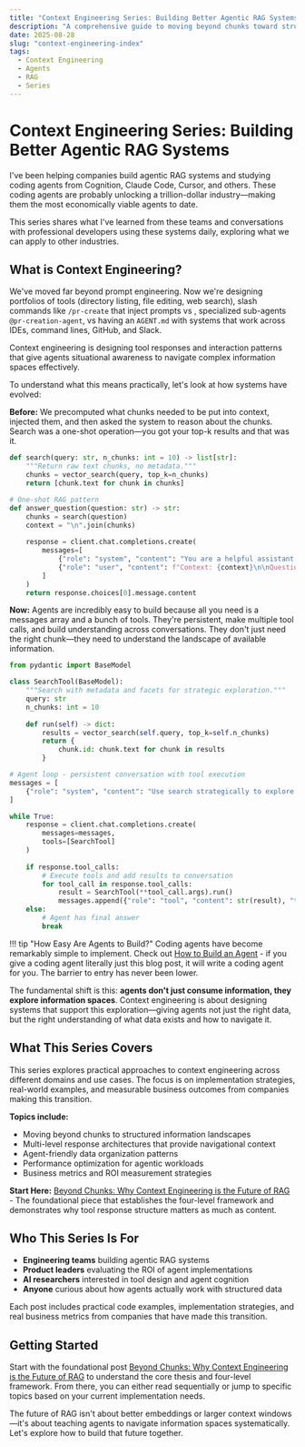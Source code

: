 ```yaml
---
title: "Context Engineering Series: Building Better Agentic RAG Systems"
description: "A comprehensive guide to moving beyond chunks toward structured tool responses that teach agents how to navigate data landscapes. Learn from real implementations across coding agents and enterprise systems."
date: 2025-08-28
slug: "context-engineering-index"
tags:
  - Context Engineering
  - Agents
  - RAG
  - Series
---
```


# Context Engineering Series: Building Better Agentic RAG Systems

I've been helping companies build agentic RAG systems and studying coding agents from Cognition, Claude Code, Cursor, and others. These coding agents are probably unlocking a trillion-dollar industry—making them the most economically viable agents to date.

This series shares what I've learned from these teams and conversations with professional developers using these systems daily, exploring what we can apply to other industries.

## What is Context Engineering?

We've moved far beyond prompt engineering. Now we're designing portfolios of tools (directory listing, file editing, web search), slash commands like `/pr-create` that inject prompts vs , specialized sub-agents `@pr-creation-agent`, vs having an `AGENT.md` with systems that work across IDEs, command lines, GitHub, and Slack.

Context engineering is designing tool responses and interaction patterns that give agents situational awareness to navigate complex information spaces effectively.

To understand what this means practically, let's look at how systems have evolved:

**Before:** We precomputed what chunks needed to be put into context, injected them, and then asked the system to reason about the chunks. Search was a one-shot operation—you got your top-k results and that was it.

```python
def search(query: str, n_chunks: int = 10) -> list[str]:
    """Return raw text chunks, no metadata."""
    chunks = vector_search(query, top_k=n_chunks)
    return [chunk.text for chunk in chunks]

# One-shot RAG pattern
def answer_question(question: str) -> str:
    chunks = search(question)
    context = "\n".join(chunks)
    
    response = client.chat.completions.create(
        messages=[
            {"role": "system", "content": "You are a helpful assistant that can answer questions about the context."},
            {"role": "user", "content": f"Context: {context}\n\nQuestion: {question}"}
        ]
    )
    return response.choices[0].message.content
```

**Now:** Agents are incredibly easy to build because all you need is a messages array and a bunch of tools. They're persistent, make multiple tool calls, and build understanding across conversations. They don't just need the right chunk—they need to understand the landscape of available information.

```python
from pydantic import BaseModel

class SearchTool(BaseModel):
    """Search with metadata and facets for strategic exploration."""
    query: str
    n_chunks: int = 10
    
    def run(self) -> dict:
        results = vector_search(self.query, top_k=self.n_chunks)
        return {
            chunk.id: chunk.text for chunk in results
        }

# Agent loop - persistent conversation with tool execution
messages = [
    {"role": "system", "content": "Use search strategically to explore information landscapes."}
]

while True:
    response = client.chat.completions.create(
        messages=messages,
        tools=[SearchTool]
    )
    
    if response.tool_calls:
        # Execute tools and add results to conversation
        for tool_call in response.tool_calls:
            result = SearchTool(**tool_call.args).run()
            messages.append({"role": "tool", "content": str(result), "tool_call_id": tool_call.id})
    else:
        # Agent has final answer
        break
```

!!! tip "How Easy Are Agents to Build?"
    Coding agents have become remarkably simple to implement. Check out [How to Build an Agent](https://ampcode.com/how-to-build-an-agent) - if you give a coding agent literally just this blog post, it will write a coding agent for you. The barrier to entry has never been lower.

The fundamental shift is this: **agents don't just consume information, they explore information spaces**. Context engineering is about designing systems that support this exploration—giving agents not just the right data, but the right understanding of what data exists and how to navigate it.

<!-- more -->

## What This Series Covers

This series explores practical approaches to context engineering across different domains and use cases. The focus is on implementation strategies, real-world examples, and measurable business outcomes from companies making this transition.

**Topics include:**

- Moving beyond chunks to structured information landscapes
- Multi-level response architectures that provide navigational context
- Agent-friendly data organization patterns
- Performance optimization for agentic workloads
- Business metrics and ROI measurement strategies

**Start Here:** [Beyond Chunks: Why Context Engineering is the Future of RAG](./facets-context-engineering/) - The foundational piece that establishes the four-level framework and demonstrates why tool response structure matters as much as content.

## Who This Series Is For

- **Engineering teams** building agentic RAG systems
- **Product leaders** evaluating the ROI of agent implementations  
- **AI researchers** interested in tool design and agent cognition
- **Anyone** curious about how agents actually work with structured data

Each post includes practical code examples, implementation strategies, and real business metrics from companies that have made this transition.

## Getting Started

Start with the foundational post [Beyond Chunks: Why Context Engineering is the Future of RAG](./context-engineering-tool-response.md) to understand the core thesis and four-level framework. From there, you can either read sequentially or jump to specific topics based on your current implementation needs.

The future of RAG isn't about better embeddings or larger context windows—it's about teaching agents to navigate information spaces systematically. Let's explore how to build that future together.
